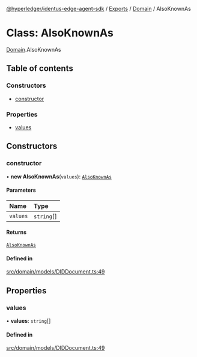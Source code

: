 [@hyperledger/identus-edge-agent-sdk](../README.md) / [Exports](../modules.md) / [Domain](../modules/Domain.md) / AlsoKnownAs

# Class: AlsoKnownAs

[Domain](../modules/Domain.md).AlsoKnownAs

## Table of contents

### Constructors

- [constructor](Domain.AlsoKnownAs.md#constructor)

### Properties

- [values](Domain.AlsoKnownAs.md#values)

## Constructors

### constructor

• **new AlsoKnownAs**(`values`): [`AlsoKnownAs`](Domain.AlsoKnownAs.md)

#### Parameters

| Name | Type |
| :------ | :------ |
| `values` | `string`[] |

#### Returns

[`AlsoKnownAs`](Domain.AlsoKnownAs.md)

#### Defined in

[src/domain/models/DIDDocument.ts:49](https://github.com/hyperledger/identus-edge-agent-sdk-ts/blob/8455e548651bea11f474591a89d22007cfe2962c/src/domain/models/DIDDocument.ts#L49)

## Properties

### values

• **values**: `string`[]

#### Defined in

[src/domain/models/DIDDocument.ts:49](https://github.com/hyperledger/identus-edge-agent-sdk-ts/blob/8455e548651bea11f474591a89d22007cfe2962c/src/domain/models/DIDDocument.ts#L49)
